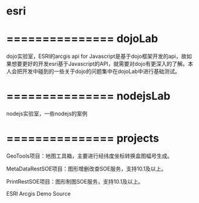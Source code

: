 esri
====

===============
dojoLab
===============
dojo实验室，ESRI的arcgis api for Javascript是基于dojo框架开发的api，故如果想要更好的开发esri基于Javascript的API，就需要对dojo有更深入的了解。本人会把开发中碰到的一些关于dojo的问题集中在dojoLab中进行基础测试。

===============
nodejsLab
===============
nodejs实验室，一些nodejs的案例

===============
projects
===============
 GeoTools项目：地图工具箱，主要进行经纬度坐标转换盒图幅号生成。

 MetaDataRestSOE项目：图形增删改查SOE服务，支持10.1及以上。

 PrintRestSOE项目：图形制图SOE服务，支持10.1及以上。

ESRI Arcgis Demo Source
